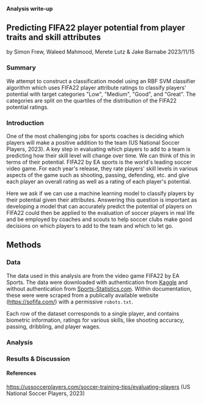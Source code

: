 #### Analysis write-up

## Predicting FIFA22 player potential from player traits and skill attributes
by Simon Frew, Waleed Mahmood, Merete Lutz & Jake Barnabe
2023/11/15

### Summary

We attempt to construct a classification model using an RBF SVM classifier algorithm which uses FIFA22 player attribute ratings to classify players' potential with target categories "Low", "Medium", "Good", and "Great". The categories are split on the quartiles of the distribution of the FIFA22 potential ratings.

  

### Introduction

One of the most challenging jobs for sports coaches is deciding which players will make a positive addition to the team (US National Soccer Players, 2023). A key step in evaluating which players to add to a team is predicting how their skill level will change over time. We can think of this in terms of their potential. FIFA22 by EA sports is the world's leading soccer video game. For each year's release, they rate players' skill levels in various aspects of the game such as shooting, passing, defending, etc. and give each player an overall rating as well as a rating of each player's potential. 

Here we ask if we can use a machine learning model to classify players by their potential given their attributes. Answering this question is important as developing a model that can accurately predict the potential of players on FIFA22 could then be applied to the evaluation of soccer players in real life and be employed by coaches and scouts to help soccer clubs make good decisions on which players to add to the team and which to let go.     


## Methods
### Data
The data used in this analysis are from the video game FIFA22 by EA Sports. 
The data were downloaded with authentication from [Kaggle](https://www.kaggle.com/datasets/stefanoleone992/fifa-22-complete-player-dataset) and without authentication from [Sports-Statistics.com](https://sports-statistics.com/sports-data/fifa-2022-dataset-csvs/). 
Within documentation, these were were scraped from a publically available website (https://sofifa.com/) with a permissive `robots.txt`. 


Each row of the dataset corresponds to a single player, and contains biometric information, ratings for various skills, like shooting accuracy, passing, dribbling, and player wages. 


### Analysis


### Results & Discussion


#### References
https://ussoccerplayers.com/soccer-training-tips/evaluating-players (US National Soccer Players, 2023)


